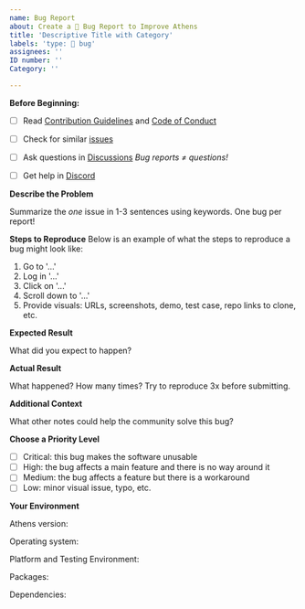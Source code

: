 ```yaml
---
name: Bug Report
about: Create a 🐞 Bug Report to Improve Athens
title: 'Descriptive Title with Category'
labels: 'type: 🐞 bug'
assignees: ''
ID number: ''
Category: ''

---
```


**Before Beginning:**

- [ ] Read [Contribution Guidelines](https://app.gitbook.com/@athensresearch/s/handbook/~/drafts/-MZt8Vmd14cTrIp7xfV9/contributing-1/code-of-conduct/@archived) and [Code of Conduct](https://app.gitbook.com/@athensresearch/s/handbook/~/drafts/-MZt8Vmd14cTrIp7xfV9/contributing-1/code-of-conduct/@archived)

- [ ] Check for similar [issues](https://github.com/athensresearch/athens/issues)
- [ ]  Ask questions in [Discussions](https://github.com/athensresearch/athens/discussions)  *Bug reports ≠ questions!*
- [ ] Get help in [Discord](https://discord.com/channels/708122962422792194/708126131160875079/814921829902057492)

**Describe the Problem**

Summarize the *one* issue in 1-3 sentences using keywords. One bug per report!

**Steps to Reproduce**
Below is an example of what the steps to reproduce a bug might look like:
1. Go to '...'
2. Log in '...'
3. Click on '...'
3. Scroll down to '...'
4. Provide visuals: URLs, screenshots, demo, test case, repo links to clone, etc.

**Expected Result**

What did you expect to happen?

**Actual Result**

What happened? How many times? Try to reproduce 3x before submitting.

**Additional Context**

What other notes could help the community solve this bug?

**Choose a Priority Level**
- [ ] Critical: this bug makes the software unusable
- [ ] High: the bug affects a main feature and there is no way around it
- [ ] Medium: the bug affects a feature but there is a workaround
- [ ] Low: minor visual issue, typo, etc.

**Your Environment**

Athens version:

Operating system:

Platform and Testing Environment:

Packages:

Dependencies:


